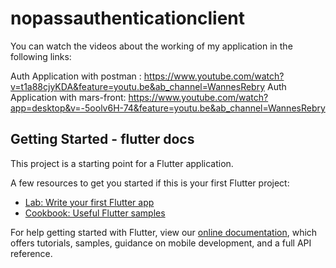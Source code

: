 # nopassauthenticationclient

You can watch the videos about the working of my application in the following links:

Auth Application with postman : https://www.youtube.com/watch?v=t1a88cjyKDA&feature=youtu.be&ab_channel=WannesRebry 
Auth Application with mars-front: https://www.youtube.com/watch?app=desktop&v=-5oolv6H-74&feature=youtu.be&ab_channel=WannesRebry

## Getting Started - flutter docs

This project is a starting point for a Flutter application.

A few resources to get you started if this is your first Flutter project:

- [Lab: Write your first Flutter app](https://flutter.dev/docs/get-started/codelab)
- [Cookbook: Useful Flutter samples](https://flutter.dev/docs/cookbook)

For help getting started with Flutter, view our
[online documentation](https://flutter.dev/docs), which offers tutorials,
samples, guidance on mobile development, and a full API reference.
